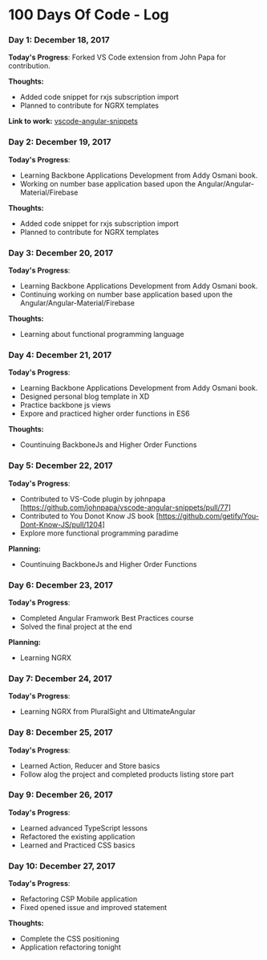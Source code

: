 # 100 Days Of Code - Log

### Day 1: December 18, 2017

**Today's Progress**: Forked VS Code extension from John Papa for contribution.

**Thoughts:** 
- Added code snippet for rxjs subscription import
- Planned to contribute for NGRX templates

**Link to work:** [vscode-angular-snippets](https://github.com/mumairofficial/vscode-angular-snippets.git)


### Day 2: December 19, 2017

**Today's Progress**: 
- Learning Backbone Applications Development from Addy Osmani book.
- Working on number base application based upon the Angular/Angular-Material/Firebase

**Thoughts:** 
- Added code snippet for rxjs subscription import
- Planned to contribute for NGRX templates

### Day 3: December 20, 2017

**Today's Progress**: 
- Learning Backbone Applications Development from Addy Osmani book.
- Continuing working on number base application based upon the Angular/Angular-Material/Firebase

**Thoughts:** 
- Learning about functional programming language

### Day 4: December 21, 2017

**Today's Progress**: 
- Learning Backbone Applications Development from Addy Osmani book.
- Designed personal blog template in XD
- Practice backbone js views
- Expore and practiced higher order functions in ES6

**Thoughts:** 
- Countinuing BackboneJs and Higher Order Functions

### Day 5: December 22, 2017

**Today's Progress**: 
- Contributed to VS-Code plugin by johnpapa [https://github.com/johnpapa/vscode-angular-snippets/pull/77]
- Contributed to You Donot Know JS book [https://github.com/getify/You-Dont-Know-JS/pull/1204]
- Explore more functional programming paradime 

**Planning:** 
- Countinuing BackboneJs and Higher Order Functions

### Day 6: December 23, 2017

**Today's Progress**: 
- Completed Angular Framwork Best Practices course
- Solved the final project at the end

**Planning:** 
- Learning NGRX

### Day 7: December 24, 2017

**Today's Progress**: 
- Learning NGRX from PluralSight and UltimateAngular

### Day 8: December 25, 2017

**Today's Progress**: 
- Learned Action, Reducer and Store basics
- Follow alog the project and completed products listing store part


### Day 9: December 26, 2017

**Today's Progress**: 
- Learned advanced TypeScript lessons
- Refactored the existing application
- Learned and Practiced CSS basics

### Day 10: December 27, 2017

**Today's Progress**: 
- Refactoring CSP Mobile application
- Fixed opened issue and improved statement

**Thoughts:**
- Complete the CSS positioning 
- Application refactoring tonight

